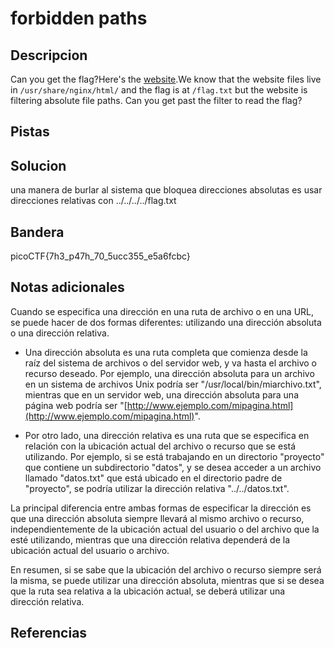 # forbidden paths


## Descripcion
Can you get the flag?Here's the [website](http://saturn.picoctf.net:55287/).We know that the website files live in `/usr/share/nginx/html/` and the flag is at `/flag.txt` but the website is filtering absolute file paths. Can you get past the filter to read the flag?
## Pistas


## Solucion
una manera de burlar al sistema que bloquea direcciones absolutas es usar direcciones relativas con ../../../../flag.txt
## Bandera
picoCTF{7h3_p47h_70_5ucc355_e5a6fcbc}
## Notas adicionales
Cuando se especifica una dirección en una ruta de archivo o en una URL, se puede hacer de dos formas diferentes: utilizando una dirección absoluta o una dirección relativa.

-   Una dirección absoluta es una ruta completa que comienza desde la raíz del sistema de archivos o del servidor web, y va hasta el archivo o recurso deseado. Por ejemplo, una dirección absoluta para un archivo en un sistema de archivos Unix podría ser "/usr/local/bin/miarchivo.txt", mientras que en un servidor web, una dirección absoluta para una página web podría ser "[http://www.ejemplo.com/mipagina.html](http://www.ejemplo.com/mipagina.html)".
    
-   Por otro lado, una dirección relativa es una ruta que se especifica en relación con la ubicación actual del archivo o recurso que se está utilizando. Por ejemplo, si se está trabajando en un directorio "proyecto" que contiene un subdirectorio "datos", y se desea acceder a un archivo llamado "datos.txt" que está ubicado en el directorio padre de "proyecto", se podría utilizar la dirección relativa "../../datos.txt".
    

La principal diferencia entre ambas formas de especificar la dirección es que una dirección absoluta siempre llevará al mismo archivo o recurso, independientemente de la ubicación actual del usuario o del archivo que la esté utilizando, mientras que una dirección relativa dependerá de la ubicación actual del usuario o archivo.

En resumen, si se sabe que la ubicación del archivo o recurso siempre será la misma, se puede utilizar una dirección absoluta, mientras que si se desea que la ruta sea relativa a la ubicación actual, se deberá utilizar una dirección relativa.

## Referencias
